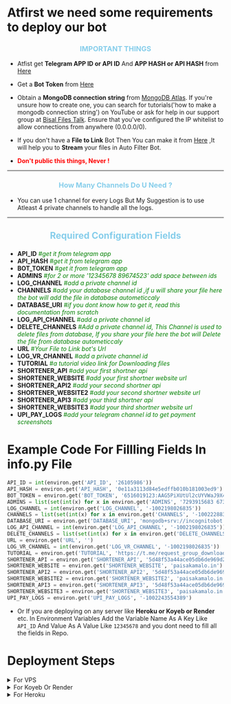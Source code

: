 # Atfirst we need some requirements to deploy our bot

<h3 align="center" style="color:skyblue">IMPORTANT THINGS</h3>

- Atfist get <b>Telegram APP ID or API ID</b> And <b> APP HASH or API HASH</b> from [Here](https://my.telegram.org/auth?to=apps)

- Get a <b>Bot Token</b> from [Here](https://telegram.me/BotFather)

- Obtain a <b>MongoDB connection string</b> from [MongoDB Atlas](https://www.mongodb.com/cloud/atlas). If you're unsure how to create one, you can search for tutorials('how to make a mongodb connection string') on YouTube or ask for help in our support group at [Bisal Files Talk](https://t.me/Bisal_Files_Talk). Ensure that you've configured the IP whitelist to allow connections from anywhere (0.0.0.0/0).

- If you don't have a <b>File to Link</b> Bot Then You can make it from [Here](https://t.me/Bisal_Files_Talk) ,It will help you to <b>Stream</b> your files in Auto Filter Bot.
- <b style="color:red"> Don't public this things, Never !</b>

<hr>
<h3 align="center" style="color:skyblue">How Many Channels Do U Need ?</h3>

- You can use 1 channel for every Logs But My Suggestion is to use Atleast 4 private channels to handle all the logs.

<hr>
<h3 align="center" style="color:skyblue; font-size: 1.5em;">Required Configuration Fields</h3>

- **API_ID** <span style="color: green">#<i>get it from telegram app</i></span>
- **API_HASH** <span style="color: green">#<i>get it from telegram app</i></span>
- **BOT_TOKEN** <span style="color: green">#<i>get it from telegram app</i></span>
- **ADMINS** <span style="color: green">#<i>for 2 or more '12345678 89674523' add space between ids</i></span>
- **LOG_CHANNEL** <span style="color: green">#<i>add a private channel id</i></span>
- **CHANNELS** <span style="color: green">#<i>add your database channel id ,if u will share your file here the bot will add the file in database autometiccaly</i></span>
- **DATABASE_URI** <span style="color: green">#<i>if you dont know how to get it, read this documentation from scratch</i></span>
- **LOG_API_CHANNEL** <span style="color: green">#<i>add a private channel id</i></span>
- **DELETE_CHANNELS** <span style="color: green">#<i>Add a private channel id, This Channel is used to delete files from database, If you share your file here the bot will Delete the file from database autometiccaly</i></span>
- **URL** <span style="color: green">#<i>Your File to Link bot's Url</i></span>
- **LOG_VR_CHANNEL** <span style="color: green">#<i>add a private channel id</i></span>
- **TUTORIAL** <span style="color: green">#<i>a tutorial video link for Downloading files</i></span>
- **SHORTENER_API** <span style="color: green">#<i>add your first shortner api</i></span>
- **SHORTENER_WEBSITE** <span style="color: green">#<i>add your first shortner website url</i></span>
- **SHORTENER_API2** <span style="color: green">#<i>add your second shortner api</i></span>
- **SHORTENER_WEBSITE2** <span style="color: green">#<i>add your second shortner website url</i></span>
- **SHORTENER_API3** <span style="color: green">#<i>add your third shortner api</i></span>
- **SHORTENER_WEBSITE3** <span style="color: green">#<i>add your third shortner website url</i></span>
- **UPI_PAY_LOGS** <span style="color: green">#<i>add your telegram channel id to get payment screenshots</i></span>

# Example Code For Fillling Fields In info.py File

```py
API_ID = int(environ.get('API_ID', '26105986'))
API_HASH = environ.get('API_HASH', '0e11a3113d84e5edffb010b181003ed9')
BOT_TOKEN = environ.get('BOT_TOKEN', '6516019123:AAG5PiXUtUl2cUYVWaJ9X4B4TF9_N14rMQo')
ADMINS = list(set(int(x) for x in environ.get('ADMINS', '7293915683 6737311154').split()))
LOG_CHANNEL = int(environ.get('LOG_CHANNEL', '-1002198026835'))
CHANNELS = list(set(int(x) for x in environ.get('CHANNELS', '-1002228832223').split()))
DATABASE_URI = environ.get('DATABASE_URI', 'mongodb+srv://incognitobot:Hfqzx6hRVrtlxDQ4@cluster0.xmbr221.mongodb.net/?retryWrites=true&w=majority&appName=Cluster0')
LOG_API_CHANNEL = int(environ.get('LOG_API_CHANNEL', '-1002198026835'))
DELETE_CHANNELS = list(set(int(x) for x in environ.get('DELETE_CHANNELS', '').split()))
URL = environ.get('URL', '')
LOG_VR_CHANNEL = int(environ.get('LOG_VR_CHANNEL', '-1002198026835'))
TUTORIAL = environ.get('TUTORIAL', 'https://t.me/request_group_download')
SHORTENER_API = environ.get('SHORTENER_API', '5d48f53a44ace05db6de969d22917b891c76de3d')
SHORTENER_WEBSITE = environ.get('SHORTENER_WEBSITE', 'paisakamalo.in')
SHORTENER_API2 = environ.get('SHORTENER_API2', '5d48f53a44ace05db6de969d22917b891c76de3d')
SHORTENER_WEBSITE2 = environ.get('SHORTENER_WEBSITE2', 'paisakamalo.in')
SHORTENER_API3 = environ.get('SHORTENER_API3', '5d48f53a44ace05db6de969d22917b891c76de3d')
SHORTENER_WEBSITE3 = environ.get('SHORTENER_WEBSITE3', 'paisakamalo.in')
UPI_PAY_LOGS = environ.get('UPI_PAY_LOGS', '-1002243554389')
```

- Or If you are deploying on any server like <b>Heroku or Koyeb or Render</b> etc. In Environment Variables Add the Variable Name As A Key Like `API_ID` And Value As A Value Like `12345678`
  and you dont need to fill all the fields in Repo.

# Deployment Steps

<details>
<summary>For VPS</summary>

### First, install Python And Pip if you haven't already.

#### For Ubuntu/Debian

1. **Update the package list:**
   ```sh
   sudo apt update
   ```
2. **Install Python 3:**
   ```sh
   sudo apt install python3
   ```
3. **Install `pip` for Python 3:**
   ```sh
   sudo apt install python3-pip
   ```

#### For CentOS/RHEL

1. **Install the EPEL repository:**
   ```sh
   sudo yum install epel-release
   ```
2. **Install Python 3:**
   ```sh
   sudo yum install python3
   ```
3. **Install `pip` for Python 3:**
   ```sh
   sudo yum install python3-pip
   ```

#### For Fedora

1. **Update the package list:**
   ```sh
   sudo dnf update
   ```
2. **Install Python 3:**
   ```sh
   sudo dnf install python3
   ```
3. **Install `pip` for Python 3:**
   ```sh
   sudo dnf install python3-pip
   ```

#### For Arch Linux

1. **Update the package list:**
   ```sh
   sudo pacman -Syu
   ```
2. **Install Python and `pip`:**
   ```sh
   sudo pacman -S python python-pip
   ```

After running these commands, you should have both Python and `pip` installed on your VPS. You can verify the installations by running:

```sh
python3 --version
pip3 --version
```

### Now Create a Folder Named 'myBots' You can use any name you want.

To create a folder (directory) in Linux Vps, you need to use the `mkdir` command.

1. **Create a directory:**
   ```sh
   mkdir myBots
   ```
2. **Verify if directory is created or not:**
   ```sh
   ls
   ```

### Lets Enter To The Folder

1. **Change directory:**
   ```sh
   cd ./myBots
   ```
2. **Verify if directory is changed or not:**
   ```sh
   pwd
   ```

### Clone the Repo In The Folder `myBots` In Your VPS

1. **Clone the Repo Using this:**
   ```sh
   git clone https://github.com/biisal/biisal-filter-bot
   ```
2. **Verify if Repo is cloned or not:**
   ```sh
   ls
   ```

### Now Create A Virtual Environment

1. **Create A Virtual Environment:**
   ```sh
   python3 -m venv venv
   ```
2. **Verify if Virtual Environment is created or not:**
   ```sh
   ls
   ```
3. **Activate Virtual Environment:**
   ```sh
   source venv/bin/activate
   ```

### Now Enter To Our Bot Folder 'biisal-filter-bot'

```sh
cd ./biisal-filter-bot
```

### Edit info.py For Variables <span style="color:red ;opacity:0.5">#Optional</span>

If you want to edit any variable in your VPS then you can edit it here using:

```sh
nano ./info.py
```

Edit the Variables as per your need.

- To Save The edit use `Ctrl+O` then `Enter` and `Ctrl+X`

### Now Install All Requirements

```sh
pip3 install -r requirements.txt
```

### Now Run The Bot

```sh
python3 bot.py
```

<b style="color:skyblue">**Now Your Bot Is Ready 🔥**</b>

</details>

<details>
<summary>For Koyeb Or Render</summary>

### Deploying this bot in Render is Almost same as deploying it in Koyeb. You Just need to Follow the Steps.

- Fork the Repo And Import it in Koyeb or Render By Choosing Web Services.
- Choose python if any Server Asks For it.
- For Koyeb In Builder Section Choose Buildpack option.
- For Render Use This Build Command: `pip install -r requirements.txt`.
- For Koyeb You don't need to add Any Build Command.
- For run or start command, use this command: `gunicorn -b 0.0.0.0:5001 app:app & python3 bot.py`. If you encounter a "same port error," change the port number (5001). In Koyeb, you need to enable it.
- If you are using Render then add a Variable in Environment named `PYTHON_VERSION` with value `3.10.8`.
- Add All Env Variables In Environment Variables Section.

### Now Your Bot Is Ready To Deploy🔥

</details>

<details>
<summary>For Heroku</summary>

- Create A new app in Heroku.
- Import the forked repo.
- Deploy it.
- Add all Env Variables in app settings in Heroku.
- Check Resources if the dyno is on or off. If off, then turn it on.

### Now Your Bot Is Ready In Heroku Server🔥

</details>
